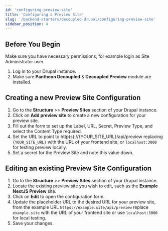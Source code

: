 ```yaml
---
id: 'configuring-preview-site'
title: 'Configuring a Preview Site'
slug: '/backend-starters/decoupled-drupal/configuring-preview-site'
sidebar_position: 4
---
```


## Before You Begin

Make sure you have necessary permissions, for example login as Site
Administrator user.

1. Log in to your Drupal instance.
1. Make sure **Pantheon Decoupled** & **Decoupled Preview** module are
   installed.

## Creating a new Preview Site Configuration

1. Go to the **Structure** >> **Preview Sites** section of your Drupal instance.
1. Click on **Add preview site** to create a new configuration for your preview
   site.
1. Fill out the form to set up the Label, URL, Secret, Preview Type, and select
   the Content Type required.
1. Set the URL to point to http(s)://{YOUR_SITE_URL}/api/preview replacing
   `{YOUR_SITE_URL}` with the URL of your frontend site, or `localhost:3000` for
   testing preview locally.
1. Set a secret for the Preview Site and note this value down.

## Editing an existing Preview Site Configuration

1. Go to the **Structure** >> **Preview Sites** section of your Drupal instance.
1. Locate the existing preview site you wish to edit, such as the **Example
   NextJS Preview** site.
1. Click on **Edit** to open the configuration form.
1. Update the placeholder URL to the desired URL for your preview site, from the
   example URL `https://example.site/api/preview` replace `example.site` with
   the URL of your frontend site or use `localhost:3000` for local testing.
1. Save your changes.
